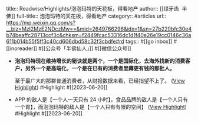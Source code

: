 title:: Readwise/Highlights/泡泡玛特的天花板，得看地产
author:: [[绿牙齿  半佛]]
full-title:: 泡泡玛特的天花板，得看地产
category:: #articles
url:: https://mp.weixin.qq.com/s?__biz=MzI2MzE2NDczMw==&mid=2649766296&idx=1&sn=27b220bfc30e4b74beaffc28713ccf3c&chksm=f2449fcac53316dc1d1f40e26e19cc0146c36a611b014b55f5ff3c40cd606dbd58c32f3cbdfe#rd
tags:: #[[go inbox]] #[[inoreader]] #[[公众号「半佛仙人」]] #[[微信公众号]]
- **泡泡玛特现在维持增长的秘诀就是两个，一个是国际化，去海外找新的消费客户，另外一个是高端化，一个是在已有的消费者里薅更有钱的那批人。**
  
  至于最广大的那群普通消费者，从财报数据来看，已经指望不上了。 ([View Highlight](https://read.readwise.io/read/01h3bq0vq6j64sndn12fret1mk)) #Highlight #[[2023-06-20]]
- APP 的敌人是【一个人一天只有 24 小时】，食品品牌的敌人是【一个人只有一个胃】，而泡泡玛特的敌人是【一个人只有有限的空间】 ([View Highlight](https://read.readwise.io/read/01h3bq2bttygfnkyfx2myhea90)) #Highlight #[[2023-06-20]]